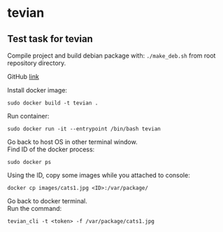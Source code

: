 # tevian

## Test task for tevian

Compile project and build debian package with: `./make_deb.sh` from root repository directory.  

GitHub [link](https://github.com/olgapshen/tevian)  

Install docker image:  

```
sudo docker build -t tevian .
```

Run container:

```
sudo docker run -it --entrypoint /bin/bash tevian
```

Go back to host OS in other terminal window.  
Find ID of the docker process:  


```
sudo docker ps
```

Using the ID, copy some images while you attached to console:  

```
docker cp images/cats1.jpg <ID>:/var/package/
```

Go back to docker terminal.  
Run the command:

```
tevian_cli -t <token> -f /var/package/cats1.jpg
```